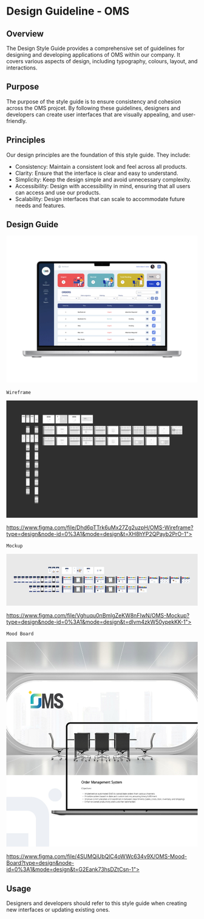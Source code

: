 # Design Guideline - OMS

## Overview
The Design Style Guide provides a comprehensive set of guidelines for designing and developing applications of OMS within our company. It covers various aspects of design, including typography, colours, layout, and interactions.

## Purpose
The purpose of the style guide is to ensure consistency and cohesion across the OMS projcet. By following these guidelines, designers and developers can create user interfaces that are visually appealing, and user-friendly.

## Principles
Our design principles are the foundation of this style guide. They include:

* Consistency: Maintain a consistent look and feel across all products.
* Clarity: Ensure that the interface is clear and easy to understand.
* Simplicity: Keep the design simple and avoid unnecessary complexity.
* Accessibility: Design with accessibility in mind, ensuring that all users can access and use our products.
* Scalability: Design interfaces that can scale to accommodate future needs and features.

## Design Guide

<img src="https://github.com/582-41W-VA/Project-OMS/blob/eddaffebc0eef8bd92d5cbaf7fe798d3aebf3a3a/assets/image/main-laptop-github.jpg">

```text
Wireframe
```

<img src="https://github.com/582-41W-VA/Project-OMS/blob/eddaffebc0eef8bd92d5cbaf7fe798d3aebf3a3a/assets/image/oms-wireframe-github.jpg">

https://www.figma.com/file/Dhd6pTTrk6uMx27Zg2uzpH/OMS-Wireframe?type=design&node-id=0%3A1&mode=design&t=XH8hYP2QPayb2PrO-1">

```text
Mockup
```

<img src="https://github.com/582-41W-VA/Project-OMS/blob/eddaffebc0eef8bd92d5cbaf7fe798d3aebf3a3a/assets/image/oms-mockup-github.jpg">

https://www.figma.com/file/Vghuqu0nBmlgZeKW8nFIwN/OMS-Mockup?type=design&node-id=0%3A1&mode=design&t=dIvm4zkW50ypekKK-1">

```text
Mood Board
```

<img src="https://github.com/582-41W-VA/Project-OMS/blob/eddaffebc0eef8bd92d5cbaf7fe798d3aebf3a3a/assets/image/oms-mood-board.jpg">

https://www.figma.com/file/4SUMQiUbQlC4oWWc634v9X/OMS-Mood-Board?type=design&node-id=0%3A1&mode=design&t=G2Eank73hsDZtCsn-1">

## Usage

Designers and developers should refer to this style guide when creating new interfaces or updating existing ones.
